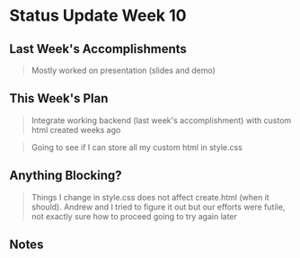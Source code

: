 # Status Update Week 10

## Last Week's Accomplishments

> Mostly worked on presentation (slides and demo)

## This Week's Plan

> Integrate working backend (last week's accomplishment) with custom html created weeks ago

> Going to see if I can store all my custom html in style.css


## Anything Blocking?
> Things I change in style.css does not affect create.html (when it should). Andrew and I tried to figure it out but our efforts were futile, not exactly sure how to proceed going to try again later

## Notes
